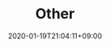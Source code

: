 ---
title: "Other"
date: 2020-01-19T21:04:11+09:00
description: Front-End Projects
category: Other
enableBio: false
weight: 2
---